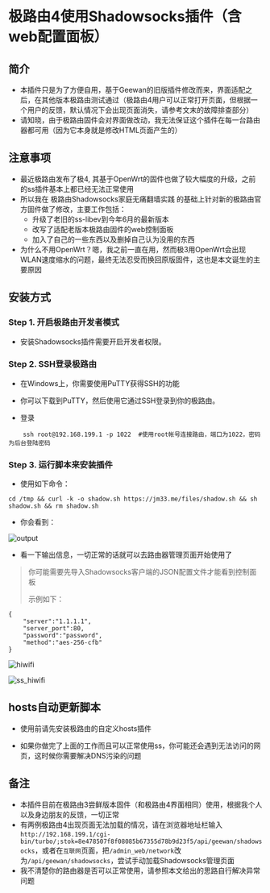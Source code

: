 # 极路由4使用Shadowsocks插件（含web配置面板）

## 简介

- 本插件只是为了方便自用，基于Geewan的旧版插件修改而来，界面适配之后，在其他版本极路由测试通过（极路由4用户可以正常打开页面，但根据一个用户的反馈，默认情况下会出现页面消失，请参考文末的故障排查部分）
- 请知晓，由于极路由固件会对界面做改动，我无法保证这个插件在每一台路由器都可用（因为它本身就是修改HTML页面产生的）

  

## 注意事项

- 最近极路由发布了极4, 其基于OpenWrt的固件也做了较大幅度的升级，之前的ss插件基本上都已经无法正常使用
- 所以我在 极路由Shadowsocks家庭无痛翻墙实践 的基础上针对新的极路由官方固件做了修改，主要工作包括：
  - 升级了老旧的ss-libev到今年6月的最新版本
  - 改写了适配老版本极路由固件的web控制面板
  - 加入了自己的一些东西以及删掉自己认为没用的东西
- 为什么不用OpenWrt？嗯，我之前一直在用，然而极3用OpenWrt会出现WLAN速度缩水的问题，最终无法忍受而换回原版固件，这也是本文诞生的主要原因

## 安装方式

### Step 1. 开启极路由开发者模式

- 安装Shadowsocks插件需要开启开发者权限。

### Step 2. SSH登录极路由

- 在Windows上，你需要使用PuTTY获得SSH的功能

- 你可以下载到PuTTY，然后使用它通过SSH登录到你的极路由。

- 登录

```
    ssh root@192.168.199.1 -p 1022  #使用root帐号连接路由，端口为1022，密码为后台登陆密码
```

### Step 3. 运行脚本来安装插件

- 使用如下命令：

```
cd /tmp && curl -k -o shadow.sh https://jm33.me/files/shadow.sh && sh shadow.sh && rm shadow.sh
```

- 你会看到：

![output](https://jm33.me/img/shadow.png)

- 看一下输出信息，一切正常的话就可以去路由器管理页面开始使用了

> 你可能需要先导入Shadowsocks客户端的JSON配置文件才能看到控制面板
>
> 示例如下：

```
{
    "server":"1.1.1.1",
    "server_port":80,
    "password":"password",
    "method":"aes-256-cfb"
}
```

![hiwifi](https://jm33.me/img/hwf.png)

![ss_hiwifi](https://jm33.me/img/hwf_ss.png)

## hosts自动更新脚本

- 使用前请先安装极路由的自定义hosts插件

- 如果你做完了上面的工作而且可以正常使用ss，你可能还会遇到无法访问的网页，这时候你需要解决DNS污染的问题


## 备注

- 本插件目前在极路由3尝鲜版本固件（和极路由4界面相同）使用，根据我个人以及身边朋友的反馈，一切正常
- 有两例极路由4出现页面无法加载的情况，请在浏览器地址栏输入 `http://192.168.199.1/cgi-bin/turbo/;stok=8e478507f8f08085b67355d78b9d23f5/api/geewan/shadowsocks`，或者在`互联网`页面，把`/admin_web/network`改为`/api/geewan/shadowsocks`，尝试手动加载Shadowsocks管理页面
- 我不清楚你的路由器是否可以正常使用，请参照本文给出的思路自行解决异常问题